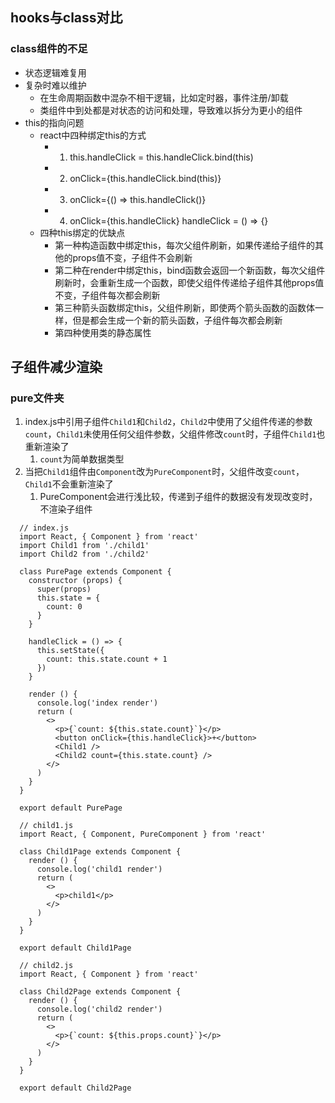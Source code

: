<!--
 * @Author: your name
 * @Date: 2020-05-08 14:07:40
 * @LastEditTime: 2020-09-07 22:50:48
 * @LastEditors: Please set LastEditors
 * @Description: In User Settings Edit
 * @FilePath: /react-demo/README.md
-->
## hooks与class对比

### class组件的不足

- 状态逻辑难复用
- 复杂时难以维护
  - 在生命周期函数中混杂不相干逻辑，比如定时器，事件注册/卸载
  - 类组件中到处都是对状态的访问和处理，导致难以拆分为更小的组件
- this的指向问题
  - react中四种绑定this的方式
    - 1. this.handleClick = this.handleClick.bind(this)
    - 2. onClick={this.handleClick.bind(this)}
    - 3. onClick={() => this.handleClick()}
    - 4. onClick={this.handleClick}  handleClick = () => {}
  - 四种this绑定的优缺点
    - 第一种构造函数中绑定this，每次父组件刷新，如果传递给子组件的其他的props值不变，子组件不会刷新
    - 第二种在render中绑定this，bind函数会返回一个新函数，每次父组件刷新时，会重新生成一个函数，即使父组件传递给子组件其他props值不变，子组件每次都会刷新
    - 第三种箭头函数绑定this，父组件刷新，即使两个箭头函数的函数体一样，但是都会生成一个新的箭头函数，子组件每次都会刷新
    - 第四种使用类的静态属性



## 子组件减少渲染

### pure文件夹

1. index.js中引用子组件`Child1`和`Child2`，`Child2`中使用了父组件传递的参数`count`，`Child1`未使用任何父组件参数，父组件修改`count`时，子组件`Child1`也重新渲染了
   1. `count`为简单数据类型
2. 当把`Child1`组件由`Component`改为`PureComponent`时，父组件改变`count`，`Child1`不会重新渲染了
   1. PureComponent会进行浅比较，传递到子组件的数据没有发现改变时，不渲染子组件

```
  // index.js
  import React, { Component } from 'react'
  import Child1 from './child1'
  import Child2 from './child2'

  class PurePage extends Component {
    constructor (props) {
      super(props)
      this.state = {
        count: 0
      }
    }

    handleClick = () => {
      this.setState({
        count: this.state.count + 1
      })
    }

    render () {
      console.log('index render')
      return (
        <>
          <p>{`count: ${this.state.count}`}</p>
          <button onClick={this.handleClick}>+</button>
          <Child1 />
          <Child2 count={this.state.count} />
        </>
      )
    }
  }

  export default PurePage

  // child1.js
  import React, { Component, PureComponent } from 'react'

  class Child1Page extends Component {
    render () {
      console.log('child1 render')
      return (
        <>
          <p>child1</p>
        </>
      )
    }
  }

  export default Child1Page

  // child2.js
  import React, { Component } from 'react'

  class Child2Page extends Component {
    render () {
      console.log('child2 render')
      return (
        <>
          <p>{`count: ${this.props.count}`}</p>
        </>
      )
    }
  }

  export default Child2Page


```